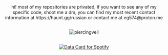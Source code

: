 <div align="center">
hi! most of my repositories are privated, if you want to see any of my specific code, shoot me a dm, you can find my most recent contact information at https://haunt.gg/russian or contact me at eg574@proton.me

## 

<p align="center"> <img src="https://count.getloli.com/@piercingveil?name=piercingveil&theme=rule34&padding=7&offset=0&align=top&scale=1&pixelated=1&darkmode=auto" alt="piercingveil" /> </p>

##

<a href="https://data-card-for-spotify.herokuapp.com/card?user_id=0mumugfqrqzvwo75wqwmga03k">
  <img src="https://data-card-for-spotify.herokuapp.com/api/card?user_id=0mumugfqrqzvwo75wqwmga03k" alt="Data Card for Spotify">
</a>

##
